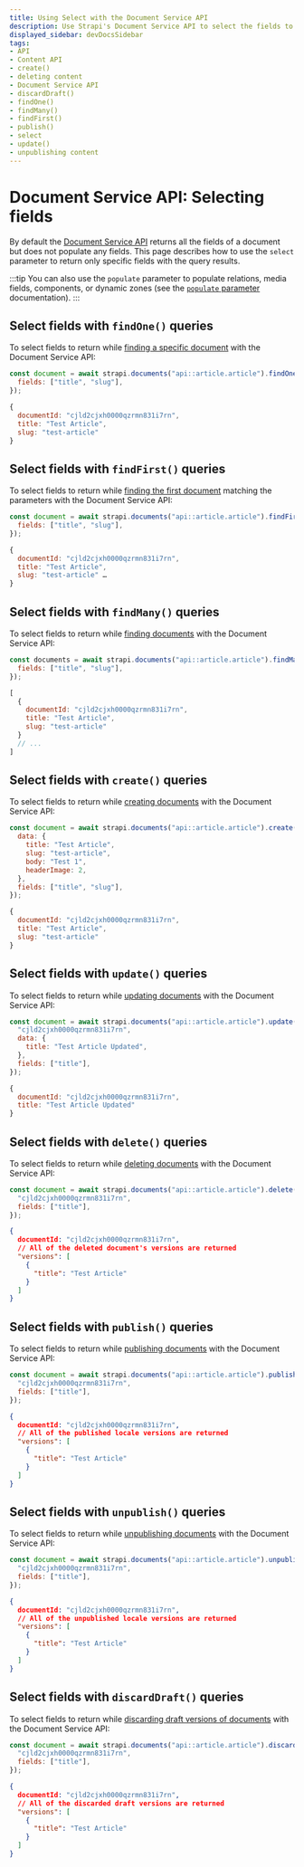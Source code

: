 ```yaml
---
title: Using Select with the Document Service API
description: Use Strapi's Document Service API to select the fields to return with your queries.
displayed_sidebar: devDocsSidebar
tags:
- API
- Content API
- create()
- deleting content
- Document Service API
- discardDraft()
- findOne()
- findMany()
- findFirst()
- publish()
- select
- update()
- unpublishing content
---
```


# Document Service API: Selecting fields

By default the [Document Service API](/dev-docs/api/document-service) returns all the fields of a document but does not populate any fields. This page describes how to use the `select` parameter to return only specific fields with the query results.

:::tip
You can also use the `populate` parameter to populate relations, media fields, components, or dynamic zones (see the [`populate` parameter](/dev-docs/api/document-service/populate) documentation).
:::

## Select fields with `findOne()` queries

To select fields to return while [finding a specific document](/dev-docs/api/document-service#findone) with the Document Service API:

<ApiCall noSideBySide>
<Request title="Example request">

```js
const document = await strapi.documents("api::article.article").findOne({
  fields: ["title", "slug"],
});
```

</Request>

<Response title="Example response">

```js
{
  documentId: "cjld2cjxh0000qzrmn831i7rn",
  title: "Test Article",
  slug: "test-article"
}
```

</Response>
</ApiCall>

## Select fields with `findFirst()` queries

To select fields to return while [finding the first document](/dev-docs/api/document-service#findfirst) matching the parameters with the Document Service API:

<ApiCall noSideBySide>
<Request title="Example request">

```js
const document = await strapi.documents("api::article.article").findFirst({
  fields: ["title", "slug"],
});
```

</Request>

<Response title="Example response">

```js
{
  documentId: "cjld2cjxh0000qzrmn831i7rn",
  title: "Test Article",
  slug: "test-article" …
}
```

</Response>
</ApiCall>

## Select fields with `findMany()` queries

To select fields to return while [finding documents](/dev-docs/api/document-service#findmany) with the Document Service API:

<ApiCall noSideBySide>
<Request title="Example request">

```js
const documents = await strapi.documents("api::article.article").findMany({
  fields: ["title", "slug"],
});
```

</Request>

<Response title="Example response">

```js
[
  {
    documentId: "cjld2cjxh0000qzrmn831i7rn",
    title: "Test Article",
    slug: "test-article"
  }
  // ...
]
```

</Response>
</ApiCall>

## Select fields with `create()` queries

To select fields to return while [creating documents](/dev-docs/api/document-service#create) with the Document Service API:

<ApiCall noSideBySide>
<Request title="Example request">

```js
const document = await strapi.documents("api::article.article").create({
  data: {
    title: "Test Article",
    slug: "test-article",
    body: "Test 1",
    headerImage: 2,
  },
  fields: ["title", "slug"],
});
```

</Request>

<Response title="Example response">

```js
{
  documentId: "cjld2cjxh0000qzrmn831i7rn",
  title: "Test Article",
  slug: "test-article"
}
```

</Response>
</ApiCall>

## Select fields with `update()` queries

To select fields to return while [updating documents](/dev-docs/api/document-service#update) with the Document Service API:

<ApiCall noSideBySide>
<Request title="Example request">

```js
const document = await strapi.documents("api::article.article").update({
  "cjld2cjxh0000qzrmn831i7rn",
  data: {
    title: "Test Article Updated",
  },
  fields: ["title"],
});
```

</Request>

<Response title="Example response">

```js
{
  documentId: "cjld2cjxh0000qzrmn831i7rn",
  title: "Test Article Updated"
}
```

</Response>
</ApiCall>

## Select fields with `delete()` queries

To select fields to return while [deleting documents](/dev-docs/api/document-service#delete) with the Document Service API:

<ApiCall noSideBySide>
<Request title="Example request">

```js
const document = await strapi.documents("api::article.article").delete({
  "cjld2cjxh0000qzrmn831i7rn",
  fields: ["title"],
});
```

</Request>

<Response title="Example response">

```json
{
  documentId: "cjld2cjxh0000qzrmn831i7rn",
  // All of the deleted document's versions are returned
  "versions": [
    {
      "title": "Test Article"
    }
  ]
}
```

</Response>
</ApiCall>

## Select fields with `publish()` queries

To select fields to return while [publishing documents](/dev-docs/api/document-service#publish) with the Document Service API:

<ApiCall noSideBySide>
<Request title="Example request">

```js
const document = await strapi.documents("api::article.article").publish({
  "cjld2cjxh0000qzrmn831i7rn",
  fields: ["title"],
});
```

</Request>

<Response title="Example response">

```json
{
  documentId: "cjld2cjxh0000qzrmn831i7rn",
  // All of the published locale versions are returned
  "versions": [
    {
      "title": "Test Article"
    }
  ]
}
```

</Response>
</ApiCall>

## Select fields with `unpublish()` queries

To select fields to return while [unpublishing documents](/dev-docs/api/document-service#unpublish) with the Document Service API:

<ApiCall noSideBySide>
<Request title="Example request">

```js
const document = await strapi.documents("api::article.article").unpublish({
  "cjld2cjxh0000qzrmn831i7rn",
  fields: ["title"],
});
```

</Request>

<Response title="Example response">

```json
{
  documentId: "cjld2cjxh0000qzrmn831i7rn",
  // All of the unpublished locale versions are returned
  "versions": [
    {
      "title": "Test Article"
    }
  ]
}
```

</Response>
</ApiCall>

## Select fields with `discardDraft()` queries

To select fields to return while [discarding draft versions of documents](/dev-docs/api/document-service#discarddraft) with the Document Service API:

<ApiCall noSideBySide>
<Request title="Example request">

```js
const document = await strapi.documents("api::article.article").discardDraft({
  "cjld2cjxh0000qzrmn831i7rn",
  fields: ["title"],
});
```

</Request>

<Response title="Example response">

```json
{
  documentId: "cjld2cjxh0000qzrmn831i7rn",
  // All of the discarded draft versions are returned
  "versions": [
    {
      "title": "Test Article"
    }
  ]
}
```

</Response>
</ApiCall>
